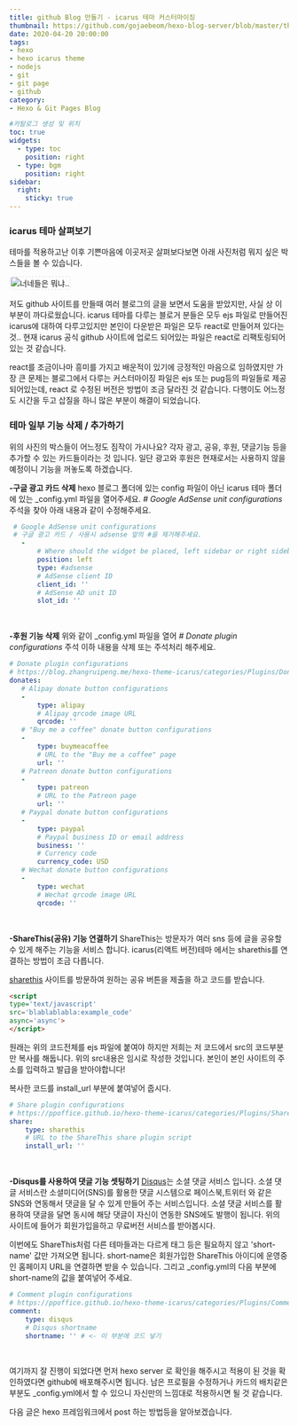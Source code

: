 ```yaml
---
title: github Blog 만들기 - icarus 테마 커스터마이징
thumbnail: https://github.com/gojaebeom/hexo-blog-server/blob/master/themes/icarus/source/images/github/thumbnail.png?raw=true
date: 2020-04-20 20:00:00
tags: 
- hexo
- hexo icarus theme
- nodejs
- git
- git page
- github
category: 
- Hexo & Git Pages Blog

#카탈로그 생성 및 위치
toc: true
widgets:
  - type: toc
    position: right
  - type: bgm
    position: right
sidebar:
  right:
    sticky: true
---
```


### **icarus 테마 살펴보기**
테마를 적용하고난 이후 기쁜마음에 이곳저곳 살펴보다보면 아래 사진처럼 뭐지 싶은 박스들을 볼 수 있습니다. <!-- more -->

<img src="/images/github/05.jpg" alt="너네들은 뭐냐.." style="border-radius:5px; border:3px dotted #F2F2F2;"/>

저도 github 사이트를 만들때 여러 블로그의 글을 보면서 도움을 받았지만, 사실 상 이 부분이 까다로웠습니다.  icarus 테마를 다루는 블로거 분들은 모두 ejs 파일로 만들어진 icarus에 대하여 다루고있지만 본인이 다운받은 파일은 모두 react로 만들어져 있다는 것.. 현재 icarus 공식 github 사이트에 업로드 되어있는 파일은 react로 리팩토링되어 있는 것 같습니다.

react를 조금이나마 흥미를 가지고 배운적이 있기에 긍정적인 마음으로 임하였지만 가장 큰 문제는 블로그에서 다루는 커스터마이징 파일은 ejs 또는 pug등의 파일들로 제공되어있는데, react 로 수정된 버전은 방법이 조금 달라진 것 같습니다. 다행이도 어느정도 시간을 두고 삽질을 하니 많은 부분이 해결이 되었습니다.

### **테마 일부 기능 삭제 / 추가하기**
위의 사진의 박스들이 어느정도 짐작이 가시나요? 각자 광고, 공유, 후원, 댓글기능 등을 추가할 수 있는 카드들이라는 것 입니다. 일단 광고와 후원은 현재로서는 사용하지 않을 예정이니 기능을 꺼놓도록 하겠습니다.

**-구글 광고 카드 삭제**
hexo 블로그 폴더에 있는 config 파일이 아닌 icarus 테마 폴더에 있는 _config.yml 파일을 열어주세요. *# Google AdSense unit configurations* 주석을 찾아 아래 내용과 같이 수정해주세요.
 ```yml
  # Google AdSense unit configurations
  # 구글 광고 카드 / 사용시 adsense 앞의 #을 제거해주세요.
    -
        # Where should the widget be placed, left sidebar or right sidebar
        position: left
        type: #adsense
        # AdSense client ID
        client_id: ''
        # AdSense AD unit ID
        slot_id: ''
 ```
 <br>

**-후원 기능 삭제**
위와 같이 _config.yml 파일을 열어 *# Donate plugin configurations* 주석 이하 내용을 삭제 또는 주석처리 해주세요.
 ```yml
 # Donate plugin configurations
# https://blog.zhangruipeng.me/hexo-theme-icarus/categories/Plugins/Donation/
donates:
    # Alipay donate button configurations
    -
        type: alipay
        # Alipay qrcode image URL
        qrcode: ''
    # "Buy me a coffee" donate button configurations
    -
        type: buymeacoffee
        # URL to the "Buy me a coffee" page
        url: ''
    # Patreon donate button configurations
    -
        type: patreon
        # URL to the Patreon page
        url: ''
    # Paypal donate button configurations
    -
        type: paypal
        # Paypal business ID or email address
        business: ''
        # Currency code
        currency_code: USD
    # Wechat donate button configurations
    -
        type: wechat
        # Wechat qrcode image URL
        qrcode: ''
 ```
 <br>

**-ShareThis(공유) 기능 연결하기**
ShareThis는 방문자가 여러 sns 등에 글을 공유할 수 있게 해주는 기능을 서비스 합니다. icarus(리액트 버전)테마 에서는 sharethis를 연결하는 방법이 조금 다릅니다.

[sharethis](https://sharethis.com/) 사이트를 방문하여 원하는 공유 버튼을 제출을 하고 코드를 받습니다.
```html
<script 
type='text/javascript' 
src='blablablabla:example_code' 
async='async'>
</script>
```
원래는 위의 코드전체를 ejs 파일에 붙여야 하지만 저희는 저 코드에서 src의 코드부분만 복사를 해둡니다. 위의 src내용은 임시로 작성한 것입니다. 본인이 본인 사이트의 주소를 입력하고 발급을 받아야합니다!

복사한 코드를 install_url 부분에 붙여넣어 줍시다.
```yml
# Share plugin configurations
# https://ppoffice.github.io/hexo-theme-icarus/categories/Plugins/Share/
share:
    type: sharethis
    # URL to the ShareThis share plugin script
    install_url: '' 
```
<br>

**-Disqus를 사용하여 댓글 기능 셋팅하기**
[Disqus](https://disqus.com/)는 소셜 댓글 서비스 입니다. 소셜 댓글 서비스란 소셜미디어(SNS)를 활용한 댓글 시스템으로 페이스북,트위터 와 같은 SNS와 연동해서 댓글을 달 수 있게 만들어 주는 서비스입니다. 소셜 댓글 서비스를 활용하여 댓글을 달면 동시에 해당 댓글이 자신이 연동한 SNS에도 발행이 됩니다. 위의 사이트에 들어가 회원가입을하고 무료버전 서비스를 받아봅시다. 

이번에도 ShareThis처럼 다른 테마들과는 다르게 태그 등은 필요하지 않고 'short-name' 값만 가져오면 됩니다. short-name은 회원가입한 ShareThis 아이디에 운영중인 홈페이지 URL을 연결하면 받을 수 있습니다. 그리고 _config.yml의 다음 부분에 short-name의 값을 붙여넣어 주세요.
```yml
# Comment plugin configurations
# https://ppoffice.github.io/hexo-theme-icarus/categories/Plugins/Comment/
comment:
    type: disqus
    # Disqus shortname
    shortname: '' # <- 이 부분에 코드 넣기
```
<br>

여기까지 잘 진행이 되었다면 먼저 hexo server 로 확인을 해주시고 적용이 된 것을 확인하였다면 github에 배포해주시면 됩니다. 남은 프로필을 수정하거나 카드의 배치같은 부분도 _config.yml에서 할 수 있으니 자신만의 느낌대로 적용하시면 될 것 같습니다.

다음 글은 hexo 프레임워크에서 post 하는 방법등을 알아보겠습니다.